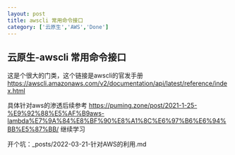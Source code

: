 ```yaml
---
layout: post
title: awscli 常用命令接口
category: ['云原生','AWS','Done']
---
```



## 云原生-awscli 常用命令接口

这是个很大的门类，这个链接是awscli的官发手册
https://awscli.amazonaws.com/v2/documentation/api/latest/reference/index.html

具体针对aws的渗透后续参考 https://puming.zone/post/2021-1-25-%E9%92%88%E5%AF%B9aws-lambda%E7%9A%84%E8%BF%90%E8%A1%8C%E6%97%B6%E6%94%BB%E5%87%BB/ 继续学习

开个坑：_posts/2022-03-21-针对AWS的利用.md